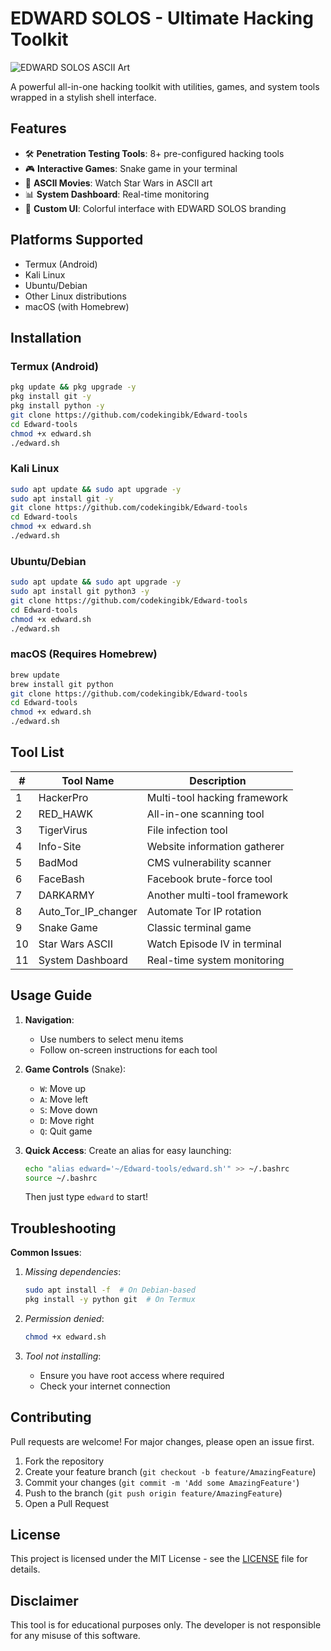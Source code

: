 # EDWARD SOLOS - Ultimate Hacking Toolkit

![EDWARD SOLOS ASCII Art](https://ik.imagekit.io/rmlbayysp/1749254010677-IMG-20250604-WA0000_---7cdiQG.jpg)  

A powerful all-in-one hacking toolkit with utilities, games, and system tools wrapped in a stylish shell interface.

## Features

- 🛠️ **Penetration Testing Tools**: 8+ pre-configured hacking tools
- 🎮 **Interactive Games**: Snake game in your terminal
- 🎥 **ASCII Movies**: Watch Star Wars in ASCII art
- 📊 **System Dashboard**: Real-time monitoring
- 🎨 **Custom UI**: Colorful interface with EDWARD SOLOS branding

## Platforms Supported

- Termux (Android)
- Kali Linux
- Ubuntu/Debian
- Other Linux distributions
- macOS (with Homebrew)

## Installation

### Termux (Android)

```bash
pkg update && pkg upgrade -y
pkg install git -y
pkg install python -y
git clone https://github.com/codekingibk/Edward-tools
cd Edward-tools
chmod +x edward.sh
./edward.sh
```

### Kali Linux

```bash
sudo apt update && sudo apt upgrade -y
sudo apt install git -y
git clone https://github.com/codekingibk/Edward-tools
cd Edward-tools
chmod +x edward.sh
./edward.sh
```

### Ubuntu/Debian

```bash
sudo apt update && sudo apt upgrade -y
sudo apt install git python3 -y
git clone https://github.com/codekingibk/Edward-tools
cd Edward-tools
chmod +x edward.sh
./edward.sh
```

### macOS (Requires Homebrew)

```bash
brew update
brew install git python
git clone https://github.com/codekingibk/Edward-tools
cd Edward-tools
chmod +x edward.sh
./edward.sh
```

## Tool List

| #  | Tool Name            | Description                          |
|----|----------------------|--------------------------------------|
| 1  | HackerPro            | Multi-tool hacking framework         |
| 2  | RED_HAWK             | All-in-one scanning tool             |
| 3  | TigerVirus           | File infection tool                  |
| 4  | Info-Site            | Website information gatherer         |
| 5  | BadMod               | CMS vulnerability scanner            |
| 6  | FaceBash             | Facebook brute-force tool            |
| 7  | DARKARMY             | Another multi-tool framework         |
| 8  | Auto_Tor_IP_changer  | Automate Tor IP rotation             |
| 9  | Snake Game           | Classic terminal game                |
| 10 | Star Wars ASCII      | Watch Episode IV in terminal         |
| 11 | System Dashboard     | Real-time system monitoring          |

## Usage Guide

1. **Navigation**:
   - Use numbers to select menu items
   - Follow on-screen instructions for each tool

2. **Game Controls** (Snake):
   - `W`: Move up
   - `A`: Move left
   - `S`: Move down
   - `D`: Move right
   - `Q`: Quit game

3. **Quick Access**:
   Create an alias for easy launching:
   ```bash
   echo "alias edward='~/Edward-tools/edward.sh'" >> ~/.bashrc
   source ~/.bashrc
   ```
   Then just type `edward` to start!

## Troubleshooting

**Common Issues**:

1. *Missing dependencies*:
   ```bash
   sudo apt install -f  # On Debian-based
   pkg install -y python git  # On Termux
   ```

2. *Permission denied*:
   ```bash
   chmod +x edward.sh
   ```

3. *Tool not installing*:
   - Ensure you have root access where required
   - Check your internet connection

## Contributing

Pull requests are welcome! For major changes, please open an issue first.

1. Fork the repository
2. Create your feature branch (`git checkout -b feature/AmazingFeature`)
3. Commit your changes (`git commit -m 'Add some AmazingFeature'`)
4. Push to the branch (`git push origin feature/AmazingFeature`)
5. Open a Pull Request

## License

This project is licensed under the MIT License - see the [LICENSE](LICENSE) file for details.

## Disclaimer

This tool is for educational purposes only. The developer is not responsible for any misuse of this software.

